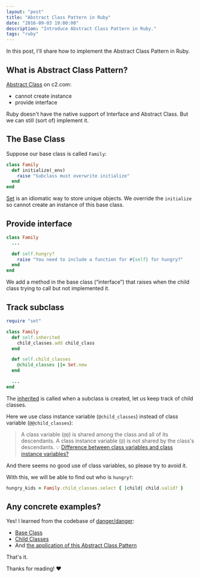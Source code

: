 ```yaml
---
layout: "post"
title: "Abstract Class Pattern in Ruby"
date: "2016-09-03 19:00:00"
description: "Introduce Abstract Class Pattern in Ruby."
tags: "ruby"
---
```


In this post, I'll share how to implement the Abstract Class Pattern in Ruby.

## What is Abstract Class Pattern?

[Abstract Class](http://c2.com/cgi/wiki?AbstractClass) on c2.com:

- cannot create instance
- provide interface

Ruby doesn't have the native support of Interface and Abstract Class. But we can still (sort of) implement it.

## The Base Class

Suppose our base class is called `Family`:

```ruby
class Family
  def initialize(_env)
    raise "Subclass must overwrite initialize"
  end
end
```

[Set][set] is an idiomatic way to store unique objects. We override the `initialize` so cannot create an instance of this base class.

## Provide interface

```ruby
class Family
  ...

  def self.hungry?
    raise "You need to include a function for #{self} for hungry?"
  end
end
```

We add a method in the base class (“interface”) that raises when the child class trying to call but not implemented it.

## Track subclass

```ruby
require "set"

class Family
  def self.inherited
    child_classes.add child_class
  end

  def self.child_classes
    @child_classes ||= Set.new
  end

  ...
end
```

The [inherited][ruby-inherited] is called when a subclass is created, let us keep track of child classes.

Here we use class instance variable (`@child_classes`) instead of class variable (`@@child_classes`):

> A class variable (`@@`) is shared among the class and all of its descendants. A class instance variable (`@`) is not shared by the class's descendants.
> :bulb: [Difference between class variables and class instance variables?](http://stackoverflow.com/questions/3802540/difference-between-class-variables-and-class-instance-variables)

And there seems no good use of class variables, so please try to avoid it.

With this, we will be able to find out who is `hungry?`:

```ruby
hungry_kids = Family.child_classes.select { |child| child.valid? }
```

## Any concrete examples?

Yes! I learned from the codebase of [danger/danger][danger]:

- [Base Class](https://github.com/danger/danger/blob/1f2ae76603e9bbfd72ed9c85ce904853135021e9/lib/danger/ci_source/ci_source.rb)
- [Child Classes](https://github.com/danger/danger/tree/1f2ae76603e9bbfd72ed9c85ce904853135021e9/lib/danger/ci_source)
- And [the application of this Abstract Class Pattern](https://github.com/danger/danger/blob/1f2ae76603e9bbfd72ed9c85ce904853135021e9/lib/danger/danger_core/environment_manager.rb)

That's it.

Thanks for reading! :heart:

[danger]: https://github.com/danger/danger
[ruby-inherited]: https://ruby-doc.org/core-2.3.1/Class.html#method-i-inherited
[set]: http://ruby-doc.org/stdlib-2.3.1/libdoc/set/rdoc/Set.html

